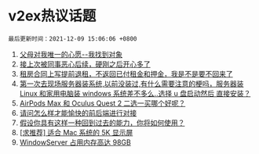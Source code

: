 # v2ex热议话题

`最后更新时间：2021-12-09 15:06:06 +0800`

1. [父母对我唯一的心愿--我找到对象](https://www.v2ex.com/t/820907)
1. [接上次被同事恶心后续，硬刚之后开心多了](https://www.v2ex.com/t/821072)
1. [租房合同上写提前退租，不返回已付租金和押金，我是不是要不回来了](https://www.v2ex.com/t/820875)
1. [第一次去现场服务器装系统,以前没装过,有什么需要注意的梗吗，服务器装 Linux 和家用电脑装 windows 系统差不多么..选择 u 盘启动然后 直接安装？](https://www.v2ex.com/t/820945)
1. [AirPods Max 和 Oculus Quest 2 二选一买哪个好呢？](https://www.v2ex.com/t/820894)
1. [请问怎么样才能愉快的前后端进行对接](https://www.v2ex.com/t/821032)
1. [假设你具有这样一种回到过去的能力，你将如何使用？](https://www.v2ex.com/t/821015)
1. [[求推荐] 适合 Mac 系统的 5K 显示屏](https://www.v2ex.com/t/820906)
1. [WindowServer 占用内存高达 98GB](https://www.v2ex.com/t/821049)

